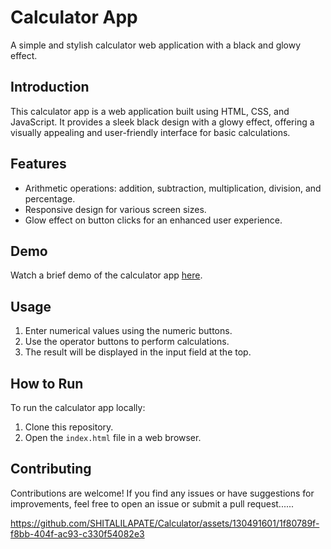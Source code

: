 # Calculator App

A simple and stylish calculator web application with a black and glowy effect.

## Introduction

This calculator app is a web application built using HTML, CSS, and JavaScript. It provides a sleek black design with a glowy effect, offering a visually appealing and user-friendly interface for basic calculations.

## Features

- Arithmetic operations: addition, subtraction, multiplication, division, and percentage.
- Responsive design for various screen sizes.
- Glow effect on button clicks for an enhanced user experience.

## Demo

Watch a brief demo of the calculator app [here]("C:\Users\Aspen\Downloads\..mp4").

## Usage

1. Enter numerical values using the numeric buttons.
2. Use the operator buttons to perform calculations.
3. The result will be displayed in the input field at the top.

## How to Run

To run the calculator app locally:

1. Clone this repository.
2. Open the `index.html` file in a web browser.

## Contributing

Contributions are welcome! If you find any issues or have suggestions for improvements, feel free to open an issue or submit a pull request......


https://github.com/SHITALILAPATE/Calculator/assets/130491601/1f80789f-f8bb-404f-ac93-c330f54082e3



